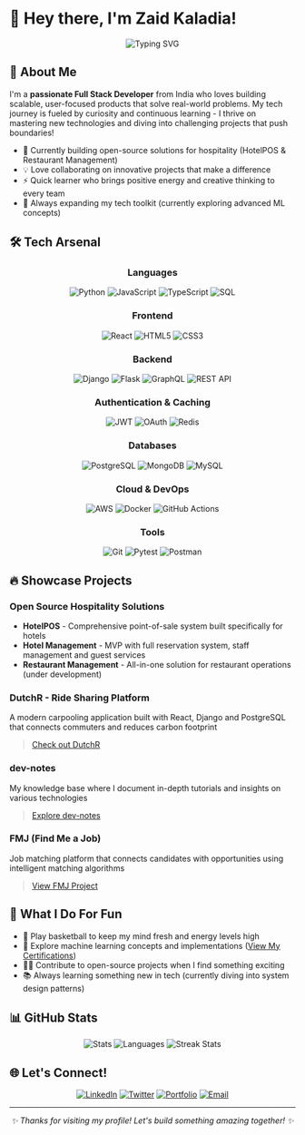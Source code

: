 # 👋 Hey there, I'm Zaid Kaladia!

<div align="center">
  
  ![Typing SVG](https://readme-typing-svg.herokuapp.com?font=Fira+Code&pause=1000&width=435&lines=Full+Stack+Developer;Python+Enthusiast;Cloud+Architecture+Explorer)
  
</div>

## 💫 About Me

I'm a **passionate Full Stack Developer** from India who loves building scalable, user-focused products that solve real-world problems. My tech journey is fueled by curiosity and continuous learning - I thrive on mastering new technologies and diving into challenging projects that push boundaries!

- 🚀 Currently building open-source solutions for hospitality (HotelPOS & Restaurant Management)
- 💡 Love collaborating on innovative projects that make a difference
- ⚡ Quick learner who brings positive energy and creative thinking to every team
- 🌱 Always expanding my tech toolkit (currently exploring advanced ML concepts)

## 🛠️ Tech Arsenal

<div align="center">

### Languages
![Python](https://img.shields.io/badge/Python-3776AB?style=for-the-badge&logo=python&logoColor=white)
![JavaScript](https://img.shields.io/badge/JavaScript-F7DF1E?style=for-the-badge&logo=javascript&logoColor=black)
![TypeScript](https://img.shields.io/badge/TypeScript-007ACC?style=for-the-badge&logo=typescript&logoColor=white)
![SQL](https://img.shields.io/badge/SQL-4479A1?style=for-the-badge&logo=postgresql&logoColor=white)

### Frontend
![React](https://img.shields.io/badge/React-20232A?style=for-the-badge&logo=react&logoColor=61DAFB)
![HTML5](https://img.shields.io/badge/HTML5-E34F26?style=for-the-badge&logo=html5&logoColor=white)
![CSS3](https://img.shields.io/badge/CSS3-1572B6?style=for-the-badge&logo=css3&logoColor=white)

### Backend
![Django](https://img.shields.io/badge/Django-092E20?style=for-the-badge&logo=django&logoColor=white)
![Flask](https://img.shields.io/badge/Flask-000000?style=for-the-badge&logo=flask&logoColor=white)
![GraphQL](https://img.shields.io/badge/GraphQL-E10098?style=for-the-badge&logo=graphql&logoColor=white)
![REST API](https://img.shields.io/badge/REST_API-009688?style=for-the-badge&logo=fastapi&logoColor=white)

### Authentication & Caching
![JWT](https://img.shields.io/badge/JWT-000000?style=for-the-badge&logo=jsonwebtokens&logoColor=white)
![OAuth](https://img.shields.io/badge/OAuth2.0-4285F4?style=for-the-badge&logo=google&logoColor=white)
![Redis](https://img.shields.io/badge/Redis-DC382D?style=for-the-badge&logo=redis&logoColor=white)

### Databases
![PostgreSQL](https://img.shields.io/badge/PostgreSQL-316192?style=for-the-badge&logo=postgresql&logoColor=white)
![MongoDB](https://img.shields.io/badge/MongoDB-4EA94B?style=for-the-badge&logo=mongodb&logoColor=white)
![MySQL](https://img.shields.io/badge/MySQL-4479A1?style=for-the-badge&logo=mysql&logoColor=white)

### Cloud & DevOps
![AWS](https://img.shields.io/badge/AWS-232F3E?style=for-the-badge&logo=amazon-aws&logoColor=white)
![Docker](https://img.shields.io/badge/Docker-2496ED?style=for-the-badge&logo=docker&logoColor=white)
![GitHub Actions](https://img.shields.io/badge/GitHub_Actions-2088FF?style=for-the-badge&logo=github-actions&logoColor=white)

### Tools
![Git](https://img.shields.io/badge/Git-F05032?style=for-the-badge&logo=git&logoColor=white)
![Pytest](https://img.shields.io/badge/Pytest-0A9EDC?style=for-the-badge&logo=pytest&logoColor=white)
![Postman](https://img.shields.io/badge/Postman-FF6C37?style=for-the-badge&logo=postman&logoColor=white)

</div>

## 🔥 Showcase Projects

### Open Source Hospitality Solutions
- **HotelPOS** - Comprehensive point-of-sale system built specifically for hotels
- **Hotel Management** - MVP with full reservation system, staff management and guest services
- **Restaurant Management** - All-in-one solution for restaurant operations (under development)
  
### DutchR - Ride Sharing Platform
A modern carpooling application built with React, Django and PostgreSQL that connects commuters and reduces carbon footprint
> [Check out DutchR](https://github.com/zaidkaladia/dutchr)

### dev-notes
My knowledge base where I document in-depth tutorials and insights on various technologies
> [Explore dev-notes](https://github.com/zaidkaladia/dev-notes)

### FMJ (Find Me a Job)
Job matching platform that connects candidates with opportunities using intelligent matching algorithms
> [View FMJ Project](https://github.com/zaidkaladia/fmj)

## 🎯 What I Do For Fun

- 🏀 Play basketball to keep my mind fresh and energy levels high
- 🤖 Explore machine learning concepts and implementations ([View My Certifications](#))
- 👨‍💻 Contribute to open-source projects when I find something exciting
- 📚 Always learning something new in tech (currently diving into system design patterns)

## 📊 GitHub Stats

<div align="center">
  
![Stats](https://github-readme-stats.vercel.app/api?username=zaidkaladia&theme=radical&hide_border=false&include_all_commits=true&count_private=true)
![Languages](https://github-readme-stats.vercel.app/api/top-langs/?username=zaidkaladia&theme=radical&hide_border=false&layout=compact)
![Streak Stats](https://github-readme-streak-stats.herokuapp.com/?user=zaidkaladia&theme=radical&hide_border=false)
  
</div>

## 🌐 Let's Connect!

<div align="center">
  
[![LinkedIn](https://img.shields.io/badge/LinkedIn-%230077B5.svg?style=for-the-badge&logo=linkedin&logoColor=white)](https://linkedin.com/in/zaid-kaladia/)
[![Twitter](https://img.shields.io/badge/Twitter-%231DA1F2.svg?style=for-the-badge&logo=Twitter&logoColor=white)](https://twitter.com/kaladiazaid)
[![Portfolio](https://img.shields.io/badge/Portfolio-%23000000.svg?style=for-the-badge&logo=firefox&logoColor=#FF7139)](https://zaidkaladia.dev)
[![Email](https://img.shields.io/badge/Email-D14836?style=for-the-badge&logo=gmail&logoColor=white)](mailto:zaidkaladia@example.com)

</div>

---

<div align="center">
  <i>✨ Thanks for visiting my profile! Let's build something amazing together! ✨</i>
</div>
